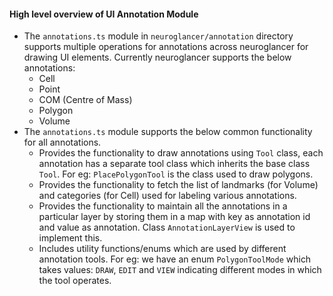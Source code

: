 #### High level overview of UI Annotation Module
- The `annotations.ts` module in `neuroglancer/annotation` directory supports multiple operations for annotations across neuroglancer for drawing UI elements. Currently neuroglancer supports the below annotations:
  - Cell
  - Point
  - COM (Centre of Mass)
  - Polygon
  - Volume
- The `annotations.ts` module supports the below common functionality for all annotations.
   - Provides the functionality to draw annotations using `Tool` class, each annotation has a separate tool class which inherits the base class `Tool`. For eg: `PlacePolygonTool` is the class used to draw polygons.
   - Provides the functionality to fetch the list of landmarks (for Volume) and categories (for Cell) used for labeling various annotations.
   - Provides the functionality to maintain all the annotations in a particular layer by storing them in a map with key as annotation id and value as annotation. Class `AnnotationLayerView` is used to implement this.
   - Includes utility functions/enums which are used by different annotation tools. For eg: we have an enum `PolygonToolMode` which takes values: `DRAW`, `EDIT` and `VIEW` indicating different modes in which the tool operates.
